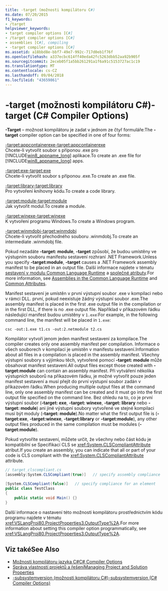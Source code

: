 ```yaml
---
title: -target (možnosti kompilátoru C#)
ms.date: 07/20/2015
f1_keywords:
- /target
helpviewer_keywords:
- target compiler options [C#]
- /target compiler options [C#]
- assemblies [C#], compiling
- -target compiler options [C#]
ms.assetid: a18bbd8e-bbf7-49e7-992c-717d0eb1f76f
ms.openlocfilehash: a337ecbc614ff40eda42fc5263dbb52aa92b905f
ms.sourcegitcommit: 2eceb05f1a5bb261291a1f6a91c5153727ac1c19
ms.translationtype: MT
ms.contentlocale: cs-CZ
ms.lasthandoff: 09/04/2018
ms.locfileid: "43659861"
---
```

# <a name="-target-c-compiler-options"></a><span data-ttu-id="e01da-102">-target (možnosti kompilátoru C#)</span><span class="sxs-lookup"><span data-stu-id="e01da-102">-target (C# Compiler Options)</span></span>
<span data-ttu-id="e01da-103">**-Target** – možnost kompilátoru je zadat v jednom ze čtyř formuláře:</span><span class="sxs-lookup"><span data-stu-id="e01da-103">The **-target** compiler option can be specified in one of four forms:</span></span>  
  
 [<span data-ttu-id="e01da-104">-target:appcontainerexe</span><span class="sxs-lookup"><span data-stu-id="e01da-104">-target:appcontainerexe</span></span>](../../../csharp/language-reference/compiler-options/target-appcontainerexe-compiler-option.md)  
 <span data-ttu-id="e01da-105">Chcete-li vytvořit soubor s příponou .exe pro [!INCLUDE[win8_appname_long](~/includes/win8-appname-long-md.md)] aplikace.</span><span class="sxs-lookup"><span data-stu-id="e01da-105">To create an .exe file for [!INCLUDE[win8_appname_long](~/includes/win8-appname-long-md.md)] apps.</span></span>  
  
 [<span data-ttu-id="e01da-106">-target:exe</span><span class="sxs-lookup"><span data-stu-id="e01da-106">-target:exe</span></span>](../../../csharp/language-reference/compiler-options/target-exe-compiler-option.md)  
 <span data-ttu-id="e01da-107">Chcete-li vytvořit soubor s příponou .exe.</span><span class="sxs-lookup"><span data-stu-id="e01da-107">To create an .exe file.</span></span>  
  
 [<span data-ttu-id="e01da-108">-target:library</span><span class="sxs-lookup"><span data-stu-id="e01da-108">-target:library</span></span>](../../../csharp/language-reference/compiler-options/target-library-compiler-option.md)  
 <span data-ttu-id="e01da-109">Pro vytvoření knihovny kódu.</span><span class="sxs-lookup"><span data-stu-id="e01da-109">To create a code library.</span></span>  
  
 [<span data-ttu-id="e01da-110">-target:module</span><span class="sxs-lookup"><span data-stu-id="e01da-110">-target:module</span></span>](../../../csharp/language-reference/compiler-options/target-module-compiler-option.md)  
 <span data-ttu-id="e01da-111">Jak vytvořit modul.</span><span class="sxs-lookup"><span data-stu-id="e01da-111">To create a module.</span></span>  
  
 [<span data-ttu-id="e01da-112">-target:winexe</span><span class="sxs-lookup"><span data-stu-id="e01da-112">-target:winexe</span></span>](../../../csharp/language-reference/compiler-options/target-winexe-compiler-option.md)  
 <span data-ttu-id="e01da-113">K vytvoření programu Windows.</span><span class="sxs-lookup"><span data-stu-id="e01da-113">To create a Windows program.</span></span>  
  
 [<span data-ttu-id="e01da-114">-target:winmdobj</span><span class="sxs-lookup"><span data-stu-id="e01da-114">-target:winmdobj</span></span>](../../../csharp/language-reference/compiler-options/target-winmdobj-compiler-option.md)  
 <span data-ttu-id="e01da-115">Chcete-li vytvořit přechodného souboru .winmdobj.</span><span class="sxs-lookup"><span data-stu-id="e01da-115">To create an intermediate .winmdobj file.</span></span>  
  
 <span data-ttu-id="e01da-116">Pokud nezadáte **-target: module**, **-target** způsobí, že budou umístěny ve výstupním souboru manifestu sestavení rozhraní .NET Framework.</span><span class="sxs-lookup"><span data-stu-id="e01da-116">Unless you specify **-target:module**, **-target** causes a .NET Framework assembly manifest to be placed in an output file.</span></span> <span data-ttu-id="e01da-117">Další informace najdete v tématu [sestavení v modulu Common Language Runtime](../../../framework/app-domains/assemblies-in-the-common-language-runtime.md) a [společné atributy](../../programming-guide/concepts/attributes/common-attributes.md).</span><span class="sxs-lookup"><span data-stu-id="e01da-117">For more information, see [Assemblies in the Common Language Runtime](../../../framework/app-domains/assemblies-in-the-common-language-runtime.md) and [Common Attributes](../../programming-guide/concepts/attributes/common-attributes.md).</span></span>  
  
 <span data-ttu-id="e01da-118">Manifest sestavení je umístěn v první výstupní soubor .exe v kompilaci nebo v rámci DLL. první, pokud neexistuje žádný výstupní soubor .exe.</span><span class="sxs-lookup"><span data-stu-id="e01da-118">The assembly manifest is placed in the first .exe output file in the compilation or in the first DLL, if there is no .exe output file.</span></span> <span data-ttu-id="e01da-119">Například v příkazovém řádku následující manifest budou umístěny v `1.exe`:</span><span class="sxs-lookup"><span data-stu-id="e01da-119">For example, in the following command line, the manifest will be placed in `1.exe`:</span></span>  
  
```console  
csc -out:1.exe t1.cs -out:2.netmodule t2.cs  
```  
  
 <span data-ttu-id="e01da-120">Kompilátor vytvoří jenom jeden manifest sestavení za kompilace.</span><span class="sxs-lookup"><span data-stu-id="e01da-120">The compiler creates only one assembly manifest per compilation.</span></span> <span data-ttu-id="e01da-121">Informace o všech souborech v kompilaci je umístěn v manifestu sestavení.</span><span class="sxs-lookup"><span data-stu-id="e01da-121">Information about all files in a compilation is placed in the assembly manifest.</span></span> <span data-ttu-id="e01da-122">Všechny výstupní soubory s výjimkou těch, vytvořené pomocí **-target: module** může obsahovat manifest sestavení.</span><span class="sxs-lookup"><span data-stu-id="e01da-122">All output files except those created with **-target:module** can contain an assembly manifest.</span></span> <span data-ttu-id="e01da-123">Při vytváření několika výstupních souborů na příkazovém řádku, je možné vytvořit pouze jeden manifest sestavení a musí přejít do první výstupní soubor zadán v příkazovém řádku.</span><span class="sxs-lookup"><span data-stu-id="e01da-123">When producing multiple output files at the command line, only one assembly manifest can be created and it must go into the first output file specified on the command line.</span></span> <span data-ttu-id="e01da-124">Bez ohledu na to, co je první výstupní soubor (**-target: exe**, **-target: winexe**, **-target: library** nebo **-target: module**) ani jiné výstupní soubory vytvořené ve stejné kompilaci musí být moduly (**-target: module**).</span><span class="sxs-lookup"><span data-stu-id="e01da-124">No matter what the first output file is (**-target:exe**, **-target:winexe**, **-target:library** or **-target:module**), any other output files produced in the same compilation must be modules (**-target:module**).</span></span>  
  
 <span data-ttu-id="e01da-125">Pokud vytvoříte sestavení, můžete určit, že všechny nebo část kódu je kompatibilní se Specifikací CLS se <xref:System.CLSCompliantAttribute> atribut.</span><span class="sxs-lookup"><span data-stu-id="e01da-125">If you create an assembly, you can indicate that all or part of your code is CLS compliant with the <xref:System.CLSCompliantAttribute> attribute.</span></span>  
  
```csharp  
// target_clscompliant.cs  
[assembly:System.CLSCompliant(true)]   // specify assembly compliance  
  
[System.CLSCompliant(false)]   // specify compliance for an element  
public class TestClass  
{  
    public static void Main() {}  
}  
```  
  
 <span data-ttu-id="e01da-126">Další informace o nastavení této možnosti kompilátoru prostřednictvím kódu programu najdete v tématu <xref:VSLangProj80.ProjectProperties3.OutputType%2A>.</span><span class="sxs-lookup"><span data-stu-id="e01da-126">For more information about setting this compiler option programmatically, see <xref:VSLangProj80.ProjectProperties3.OutputType%2A>.</span></span>  
  
## <a name="see-also"></a><span data-ttu-id="e01da-127">Viz také</span><span class="sxs-lookup"><span data-stu-id="e01da-127">See Also</span></span>  

- [<span data-ttu-id="e01da-128">Možnosti kompilátoru jazyka C#</span><span class="sxs-lookup"><span data-stu-id="e01da-128">C# Compiler Options</span></span>](../../../csharp/language-reference/compiler-options/index.md)  
- [<span data-ttu-id="e01da-129">Správa vlastností projektů a řešení</span><span class="sxs-lookup"><span data-stu-id="e01da-129">Managing Project and Solution Properties</span></span>](/visualstudio/ide/managing-project-and-solution-properties)  
- [<span data-ttu-id="e01da-130">-subsystemversion (možnosti kompilátoru C#)</span><span class="sxs-lookup"><span data-stu-id="e01da-130">-subsystemversion (C# Compiler Options)</span></span>](../../../csharp/language-reference/compiler-options/subsystemversion-compiler-option.md)
